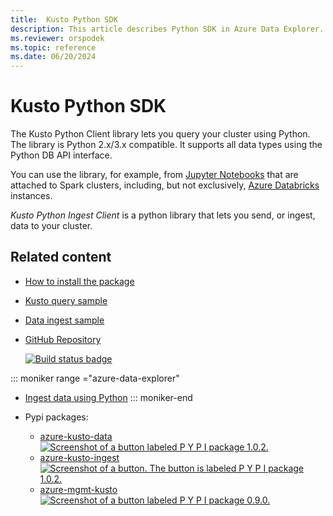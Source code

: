 ```yaml
---
title:  Kusto Python SDK
description: This article describes Python SDK in Azure Data Explorer.
ms.reviewer: orspodek
ms.topic: reference
ms.date: 06/20/2024
---
```

# Kusto Python SDK

The Kusto Python Client library lets you query your cluster using Python.
The library is Python 2.x/3.x compatible. It supports all data types using the Python DB API interface.

You can use the library, for example, from [Jupyter Notebooks](https://jupyter.org/) that are attached to Spark clusters,
including, but not exclusively, [Azure Databricks](https://azure.microsoft.com/services/databricks/) instances.

*Kusto Python Ingest Client* is a python library that lets you send, or ingest, data to your cluster.

## Related content

* [How to install the package](https://github.com/Azure/azure-kusto-python#install)
* [Kusto query sample](https://github.com/Azure/azure-kusto-python/blob/master/azure-kusto-data/tests/sample.py)
* [Data ingest sample](https://github.com/Azure/azure-kusto-python/blob/master/azure-kusto-ingest/tests/sample.py)
* [GitHub Repository](https://github.com/Azure/azure-kusto-python)

    [![Build status badge](https://badge.fury.io/py/azure-kusto-python.svg)](https://github.com/Azure/azure-kusto-python/actions/workflows/build.yml)

::: moniker range ="azure-data-explorer"
* [Ingest data using Python](/azure/data-explorer/python-ingest-data.md)
::: moniker-end

* Pypi packages:

    * [azure-kusto-data](https://pypi.org/project/azure-kusto-data/)
    [![Screenshot of a button labeled P Y P I package 1.0.2.](https://badge.fury.io/py/azure-kusto-data.svg)](https://badge.fury.io/py/azure-kusto-data)
    * [azure-kusto-ingest](https://pypi.org/project/azure-kusto-ingest/)
    [![Screenshot of a button. The button is labeled P Y P I package 1.0.2.](https://badge.fury.io/py/azure-kusto-ingest.svg)](https://badge.fury.io/py/azure-kusto-ingest)
    * [azure-mgmt-kusto](https://pypi.org/project/azure-mgmt-kusto/)
    [![Screenshot of a button labeled P Y P I package 0.9.0.](https://badge.fury.io/py/azure-mgmt-kusto.svg)](https://badge.fury.io/py/azure-mgmt-kusto)
